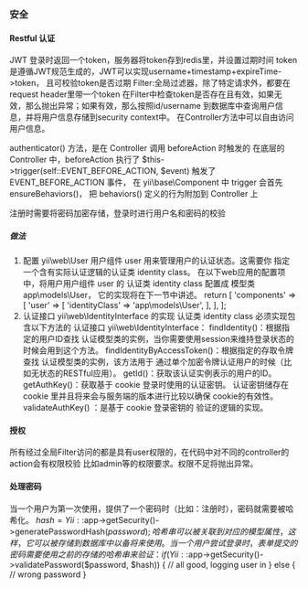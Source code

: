 ### 安全
#### Restful 认证
JWT
登录时返回一个token，服务器将token存到redis里，并设置过期时间
token是遵循JWT规范生成的，JWT可以实现username+timestamp+expireTime->token，
且可校验token是否过期
Filter:全局过滤器，除了特定请求外，都要在request header里带一个token
在Filter中检查token是否存在且有效，如果无效，那么抛出异常；如果有效，那么按照id/username
到数据库中查询用户信息，并将用户信息存储到security context中。
在Controller方法中可以自由访问用户信息。

authenticator() 方法，是在 Controller 调用 beforeAction 时触发的
在底层的 Controller 中，beforeAction 执行了 $this->trigger(self::EVENT_BEFORE_ACTION, $event) 触发了 EVENT_BEFORE_ACTION 事件，
在 yii\base\Component 中 trigger 会首先 ensureBehaviors()，
把 behaviors() 定义的行为附加到 Controller 上


注册时需要将密码加密存储，登录时进行用户名和密码的校验
##### 做法
1. 配置 yii\web\User
用户组件 user 用来管理用户的认证状态。这需要你 指定一个含有实际认证逻辑的认证类 identity class。 在以下web应用的配置项中，将用户用户组件 user 的 认证类 identity class 配置成 模型类 app\models\User， 它的实现将在下一节中讲述。
return [
    'components' => [
        'user' => [
            'identityClass' => 'app\models\User',
        ],
    ],
];
2. 认证接口 yii\web\IdentityInterface 的实现
认证类 identity class 必须实现包含以下方法的 认证接口 yii\web\IdentityInterface：
findIdentity()：根据指定的用户ID查找 认证模型类的实例，当你需要使用session来维持登录状态的时候会用到这个方法。
findIdentityByAccessToken()：根据指定的存取令牌查找 认证模型类的实例，该方法用于 通过单个加密令牌认证用户的时候（比如无状态的RESTful应用）。
getId()：获取该认证实例表示的用户的ID。
getAuthKey()：获取基于 cookie 登录时使用的认证密钥。 认证密钥储存在 cookie 里并且将来会与服务端的版本进行比较以确保 cookie的有效性。
validateAuthKey() ：是基于 cookie 登录密钥的 验证的逻辑的实现。
#### 授权
所有经过全局Filter访问的都是具有user权限的，在代码中对不同的controller的action会有权限校验
比如admin等的权限要求。权限不足将抛出异常。
#### 处理密码
当一个用户为第一次使用，提供了一个密码时（比如：注册时），密码就需要被哈希化。
$hash = Yii::$app->getSecurity()->generatePasswordHash($password);
哈希串可以被关联到对应的模型属性，这样，它可以被存储到数据库中以备将来使用。
当一个用户尝试登录时，表单提交的密码需要使用之前的存储的哈希串来验证：
if (Yii::$app->getSecurity()->validatePassword($password, $hash)) {
    // all good, logging user in
} else {
    // wrong password
}